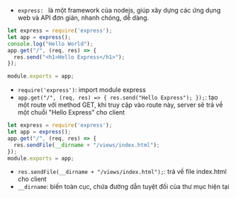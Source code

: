 - `express: ` là một framework của nodejs, giúp xây dựng các ứng dụng web và API đơn giản, nhanh chóng, dễ dàng.
```js
let express = require('express');
let app = express();
console.log("Hello World");
app.get("/", (req, res) => {
  res.send("<h1>Hello Express</h1>");
});

module.exports = app;

```
- `require('express')`: import module express
- `app.get("/", (req, res) => { res.send("Hello Express"); });`: tạo một route với method GET, khi truy cập vào route này, server sẽ trả về một chuỗi "Hello Express" cho client
```js
let express = require('express');
let app = express();
app.get("/", (req, res) => {
  res.sendFile(__dirname + "/views/index.html");
});
module.exports = app;
```
- `res.sendFile(__dirname + "/views/index.html");`: trả về file index.html cho client
- `__dirname`: biến toàn cục, chứa đường dẫn tuyệt đối của thư mục hiện tại
